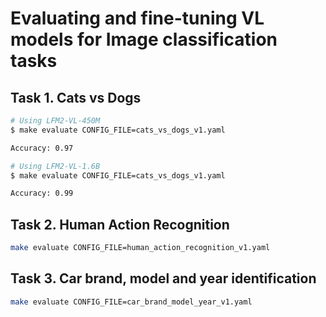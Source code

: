 # Evaluating and fine-tuning VL models for Image classification tasks

## Task 1. Cats vs Dogs

```sh
# Using LFM2-VL-450M
$ make evaluate CONFIG_FILE=cats_vs_dogs_v1.yaml

Accuracy: 0.97
```

```sh
# Using LFM2-VL-1.6B
$ make evaluate CONFIG_FILE=cats_vs_dogs_v1.yaml

Accuracy: 0.99
```

## Task 2. Human Action Recognition

```sh
make evaluate CONFIG_FILE=human_action_recognition_v1.yaml
```

## Task 3. Car brand, model and year identification

```sh
make evaluate CONFIG_FILE=car_brand_model_year_v1.yaml
```